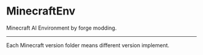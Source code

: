 # MinecraftEnv

Minecraft AI Environment by forge modding.

---

Each Minecraft version folder means different version implement.